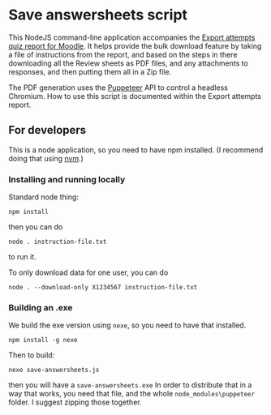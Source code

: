 # Save answersheets script

This NodeJS command-line application accompanies the
[Export attempts quiz report for Moodle](https://github.com/moodleou/moodle-quiz_answersheets).
It helps provide the bulk download feature by taking a file of instructions
from the report, and based on the steps in there downloading all the Review sheets
as PDF files, and any attachments to responses, and then putting them all in a Zip file.

The PDF generation uses the [Puppeteer](https://github.com/puppeteer/puppeteer) API to
control a headless Chromium. How to use this script is documented within the
Export attempts report. 

## For developers

This is a node application, so you need to have npm installed. (I recommend
doing that using [nvm](http://nvm.sh).)

### Installing and running locally

Standard node thing:

```
npm install
```

then you can do

```
node . instruction-file.txt 
```

to run it.

To only download data for one user, you can do

```
node . --download-only X1234567 instruction-file.txt
```

### Building an .exe

We build the exe version using `nexe`, so you need to have that installed.

```
npm install -g nexe
```

Then to build:

```
nexe save-answersheets.js
```

then you will have a `save-answersheets.exe` In order to distribute that
in a way that works, you need that file, and the whole `node_modules\puppeteer`
folder. I suggest zipping those together.
